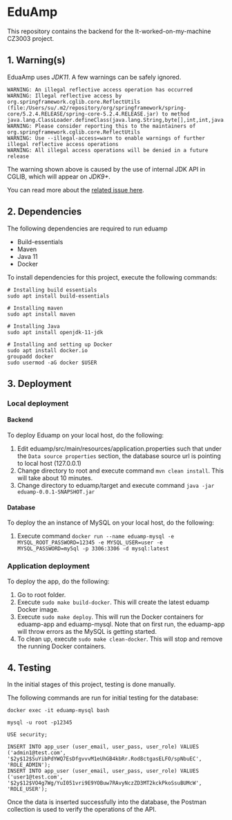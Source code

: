 # EduAmp

This repository contains the backend for the It-worked-on-my-machine CZ3003 project.

## 1. Warning(s)

EduaAmp uses *JDK11*. A few warnings can be safely ignored.

```text
WARNING: An illegal reflective access operation has occurred
WARNING: Illegal reflective access by org.springframework.cglib.core.ReflectUtils (file:/Users/su/.m2/repository/org/springframework/spring-core/5.2.4.RELEASE/spring-core-5.2.4.RELEASE.jar) to method java.lang.ClassLoader.defineClass(java.lang.String,byte[],int,int,java.security.ProtectionDomain)
WARNING: Please consider reporting this to the maintainers of org.springframework.cglib.core.ReflectUtils
WARNING: Use --illegal-access=warn to enable warnings of further illegal reflective access operations
WARNING: All illegal access operations will be denied in a future release
```

The warning shown above is caused by the use of internal JDK API in CGLIB, which will appear on *JDK9+*. 

You can read more about the [related issue here](https://github.com/spring-projects/spring-framework/issues/22674).

## 2. Dependencies

The following dependencies are required to run eduamp
* Build-essentials
* Maven
* Java 11
* Docker

To install dependencies for this project, execute the following 
commands:
```
# Installing build essentials
sudo apt install build-essentials

# Installing maven
sudo apt install maven

# Installing Java
sudo apt install openjdk-11-jdk

# Installing and setting up Docker
sudo apt install docker.io
groupadd docker
sudo usermod -aG docker $USER
```

## 3. Deployment

### Local deployment
#### Backend
To deploy Eduamp on your local host, do the following:
1. Edit eduamp/src/main/resources/application.properties such that under the `Data source properties` section, the database source url is pointing to local host (127.0.0.1) 
2. Change directory to root and execute command `mvn clean install`. This will take about 10 minutes.
3. Change directory to eduamp/target and execute command `java -jar eduamp-0.0.1-SNAPSHOT.jar`

#### Database
To deploy the an instance of MySQL on your local host, do the following:
1. Execute command `docker run --name eduamp-mysql -e MYSQL_ROOT_PASSWORD=12345 -e MYSQL_USER=user -e MYSQL_PASSWORD=my5ql -p 3306:3306 -d mysql:latest`

### Application deployment
To deploy the app, do the following:
1. Go to root folder.
2. Execute `sudo make build-docker`. This will create the latest eduamp Docker image.
3. Execute `sudo make deploy`. This will run the Docker containers for eduamp-app and eduamp-mysql. Note that on first run, the eduamp-app will throw errors as the MySQL is getting started.
4. To clean up, execute `sudo make clean-docker`. This will stop and remove the running Docker containers.

## 4. Testing

In the initial stages of this project, testing is done manually. 

The following commands are run for initial testing for the database:
```
docker exec -it eduamp-mysql bash

mysql -u root -p12345

USE security;

INSERT INTO app_user (user_email, user_pass, user_role) VALUES ('admin1@test.com', '$2y$12$SuYibPdYWQ7EsDfgvvvM1eUhGB4kbRr.Rod8ctgasELFO/spNbuEC', 'ROLE_ADMIN');
INSERT INTO app_user (user_email, user_pass, user_role) VALUES ('user1@test.com', '$2y$12$VO4g7Wg/YuI051vri9E9YOBuw7RAvyNczZD3MT2kckPkoSsuBUMcW', 'ROLE_USER');
```

Once the data is inserted successfully into the database, the Postman collection is used to verify the operations of the API.
